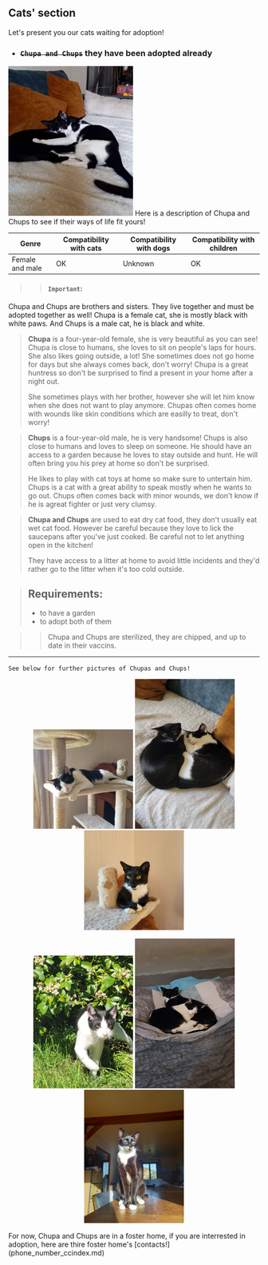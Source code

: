 ## Cats' section
Let's present you our cats waiting for adoption!
- ### ~~`Chupa and Chups`~~ they have been adopted already
<img src="./chupa_chups.jpg" alt="chupaschups" width="250" height="300">  
Here is a description of Chupa and Chups to see if their ways of life fit yours!

| Genre | Compatibility with cats | Compatibility with dogs | Compatibility with children |
|-------|--------------------|---------------------|----------------------|
| Female and male  | OK               | Unknown                 | OK                |


>>#### `Important`:
>
 Chupa and Chups are brothers and sisters. They live together and must be adopted together as well!
 Chupa is a female cat, she is mostly black with white paws. And Chups is a male cat, he is black and white.

>**Chupa** is a four-year-old female, she is very beautiful as you can see! Chupa is close to humans, she loves to sit on people's laps for hours. She also likes going outside, a lot! She sometimes does not go home for days but she always comes back, don't worry! Chupa is a great huntress so don't be surprised to find a present in your home after a night out.
>
>She sometimes plays with her brother, however she will let him know when she does not want to play anymore. Chupas often comes home with wounds like skin conditions which are easilly to treat, don't worry!

>**Chups** is a four-year-old male, he is very handsome! Chups is also close to humans and loves to sleep on someone. He should have an access to a garden because he loves to stay outside and hunt. He will often bring you his prey at home so don't be surprised.
>
>He likes to play with cat toys at home so make sure to untertain him. Chups is a cat with a great ability to speak mostly when he wants to go out. Chups often comes back with minor wounds, we don't know if he is agreat fighter or just very clumsy.

>**Chupa and Chups** are used to eat dry cat food, they don't usually eat wet cat food. However be careful because they love to lick the saucepans after you've just cooked. Be careful not to let anything open in the kitchen!
>
>They have access to a litter at home to avoid little incidents and they'd rather go to the litter when it's too cold outside. 

>## Requirements:
> - to have a garden
> - to adopt both of them

>> Chupa and Chups are sterilized, they are chipped, and up to date in their vaccins.

* * *  
~~~
See below for further pictures of Chupas and Chups! 
~~~

<p align="center">
  <img src="chups2.jpg" width="200"/>
  <img src="Chupa_chups2.jpg" width="200" height="300" />
   <img src="chupa1.jpg" width="200"/>
</p>
<p align="center">
  <img src="chups.jpg" width="200"/>
  <img src="chupachups2.jpg" width="200" height="300" />
   <img src="chupa2.jpg" width="200"/>
</p>
For now, Chupa and Chups are in a foster home, if you are interrested in adoption, here are thire foster home's [contacts!](phone_number_ccindex.md) 

